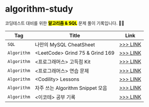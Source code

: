# algorithm-study
코딩테스트 대비를 위한 <mark>**알고리즘 & SQL**</mark> 문제 풀이 기록입니다. 💪🏻

| Tag  | Title                             | Link                          |
|------|-----------------------------------|-------------------------------|
| `SQL` | 나만의 MySQL CheatSheet              | [>>> LINK](_SQL)    |
| `Algorithm` | \<LeetCode\> Grind 75 & Grind 169 | [>>> LINK](_Grind-75)         |
| `Algorithm` | <프로그래머스> 고득점 Kit                  | [>>> LINK](_Programmers-고득점-Kit)          |
| `Algorithm` | <프로그래머스> 연습 문제                    | [>>> LINK](_Programmers-연습문제)          |
| `Algorithm` | \<Codility\> Lessons              | [>>> LINK](_Codility)         |
| `Algorithm` | 자주 쓰는 Algorithm Snippet 모음        | [>>> LINK](_Algorithm-Snippet) |
| `Algorithm` | <이코테> 공부 기록                       | [>>> LINK](이코테)               |
